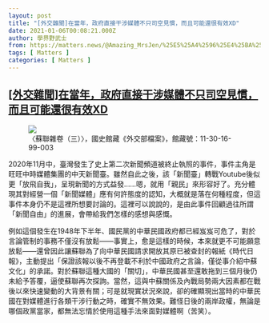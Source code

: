 ```yaml
---
layout: post
title: "[外交雜聞]在當年，政府直接干涉媒體不只司空見慣，而且可能還很有效XD"
date: 2021-01-06T00:08:21.000Z
author: 學界野武士
from: https://matters.news/@Amazing_MrsJen/%25E5%25A4%2596%25E4%25BA%25A4%25E9%259B%259C%25E8%2581%259E-%25E5%259C%25A8%25E7%2595%25B6%25E5%25B9%25B4-%25E6%2594%25BF%25E5%25BA%259C%25E7%259B%25B4%25E6%258E%25A5%25E5%25B9%25B2%25E6%25B6%2589%25E5%25AA%2592%25E9%25AB%2594%25E4%25B8%258D%25E5%258F%25AA%25E5%258F%25B8%25E7%25A9%25BA%25E8%25A6%258B%25E6%2585%25A3-%25E8%2580%258C%25E4%25B8%2594%25E5%258F%25AF%25E8%2583%25BD%25E9%2582%2584%25E5%25BE%2588%25E6%259C%2589%25E6%2595%2588xd-bafyreifbqnd3sdqmo2ktsa4flvctqkvgrcnp4gzy32vqkbus2mzgtntfry
tags: [ Matters ]
categories: [ Matters ]
---
```

<!--1609891701000-->
[[外交雜聞]在當年，政府直接干涉媒體不只司空見慣，而且可能還很有效XD](https://matters.news/@Amazing_MrsJen/%25E5%25A4%2596%25E4%25BA%25A4%25E9%259B%259C%25E8%2581%259E-%25E5%259C%25A8%25E7%2595%25B6%25E5%25B9%25B4-%25E6%2594%25BF%25E5%25BA%259C%25E7%259B%25B4%25E6%258E%25A5%25E5%25B9%25B2%25E6%25B6%2589%25E5%25AA%2592%25E9%25AB%2594%25E4%25B8%258D%25E5%258F%25AA%25E5%258F%25B8%25E7%25A9%25BA%25E8%25A6%258B%25E6%2585%25A3-%25E8%2580%258C%25E4%25B8%2594%25E5%258F%25AF%25E8%2583%25BD%25E9%2582%2584%25E5%25BE%2588%25E6%259C%2589%25E6%2595%2588xd-bafyreifbqnd3sdqmo2ktsa4flvctqkvgrcnp4gzy32vqkbus2mzgtntfry)
------

<div>
<figure class="image">      <picture>        <source type="image/webp" media="(min-width: 768px)" srcset="https://assets.matters.news/processed/1080w/embed/7afb9d81-f517-45c0-8fa8-b80cdd7f9c70.webp" onerror="this.srcset='https://assets.matters.news/embed/7afb9d81-f517-45c0-8fa8-b80cdd7f9c70.jpeg'">        <source media="(min-width: 768px)" srcset="https://assets.matters.news/processed/1080w/embed/7afb9d81-f517-45c0-8fa8-b80cdd7f9c70.jpeg" onerror="this.srcset='https://assets.matters.news/embed/7afb9d81-f517-45c0-8fa8-b80cdd7f9c70.jpeg'">        <source type="image/webp" srcset="https://assets.matters.news/processed/540w/embed/7afb9d81-f517-45c0-8fa8-b80cdd7f9c70.webp">        <img src="https://assets.matters.news/embed/7afb9d81-f517-45c0-8fa8-b80cdd7f9c70.jpeg" srcset="https://assets.matters.news/processed/540w/embed/7afb9d81-f517-45c0-8fa8-b80cdd7f9c70.jpeg" loading="lazy" referrerpolicy="no-referrer">      </picture>    <figcaption><span>〈蘇聯雜卷（三）〉，國史館藏《外交部檔案》，館藏號：11-30-16-99-003</span></figcaption></figure><p>2020年11月中，臺灣發生了史上第二次新聞頻道被終止執照的事件，事件主角是旺旺中時媒體集團的中天新聞臺。雖然自此之後，該「新聞臺」轉戰Youtube後似更「放飛自我」，呈現新聞的方式益發……嗯，就用「親民」來形容好了。充分體現其對經營一個「新聞媒體」應有何許態度的認知，大概就是落在何種程度，但這事件本身仍不是這裡所想要討論的。這裡可以說說的，是由此事件回顧過往所謂「新聞自由」的進展，會帶給我們怎樣的感想與感慨。</p><p>例如這個發生在1948年下半年、國民黨的中華民國政府都已經岌岌可危了，對於言論管制的事務不僅沒有放鬆——事實上，愈是這樣的時候，本來就更不可能願意放鬆——還曾因此讓蘇聯為了向中華民國請求開放其原已被查封的報紙《時代日報》，主動提出「保證該報以後不再登載不利於中國政府之言論，僅從事介紹中蘇文化」的承諾。對於蘇聯這種大國的「關切」，中華民國甚至還敢拖到三個月後仍未給予答覆，逼使蘇聯再次探詢。當然，這與中蘇關係及內戰局勢兩大因素都在戰後以來快速變動的大背景有關；可是就現實狀況來說，卻的確顯現出當時的中華民國在對媒體進行各類干涉行動之時，確實不無效果。難怪日後的兩岸政權，無論是哪個政黨當家，都無法忘情於使用這種手法來面對媒體啊（苦笑）。</p><p><br></p>
</div>
